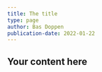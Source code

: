 ```yaml
---
title: The title
type: page
author: Bas Doppen
publication-date: 2022-01-22
---
```


## Your content here
